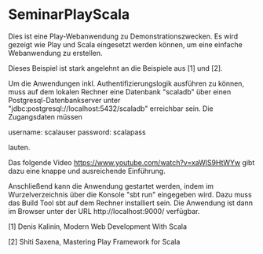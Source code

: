 # SeminarPlayScala

Dies ist eine Play-Webanwendung zu Demonstrationszwecken. Es wird gezeigt wie Play und Scala eingesetzt werden können, um eine einfache Webanwendung zu erstellen.

Dieses Beispiel ist stark angelehnt an die Beispiele aus [1] und [2].

Um die Anwendungen inkl. Authentifizierungslogik ausführen zu können, muss auf dem lokalen Rechner eine Datenbank "scaladb" über einen
Postgresql-Datenbankserver unter "jdbc:postgresql://localhost:5432/scaladb" erreichbar sein. Die Zugangsdaten müssen

username:  scalauser
password:  scalapass

lauten.

Das folgende Video https://www.youtube.com/watch?v=xaWlS9HtWYw gibt dazu eine knappe und ausreichende Einführung.


Anschließend kann die Anwendung gestartet werden, indem im Wurzelverzeichnis über die Konsole "sbt run" eingegeben wird. Dazu muss das Build Tool sbt auf dem Rechner installiert sein. Die Anwendung ist dann im Browser unter der URL
http://localhost:9000/ verfügbar.


[1] Denis Kalinin, Modern Web Development With Scala

[2] Shiti Saxena, Mastering Play Framework for Scala
